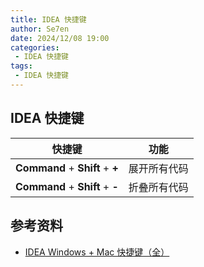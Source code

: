 ```yaml
---
title: IDEA 快捷键
author: Se7en
date: 2024/12/08 19:00
categories:
 - IDEA 快捷键
tags:
 - IDEA 快捷键
---
```


## IDEA 快捷键

|  快捷键   | 功能  |
|  ----  | ----  |
| **Command** + **Shift** + **+**  | 展开所有代码 |
| **Command** + **Shift** + **-**  | 折叠所有代码 |


## 参考资料

- [IDEA Windows + Mac 快捷键（全）](https://cloud.tencent.com/developer/article/1767794)